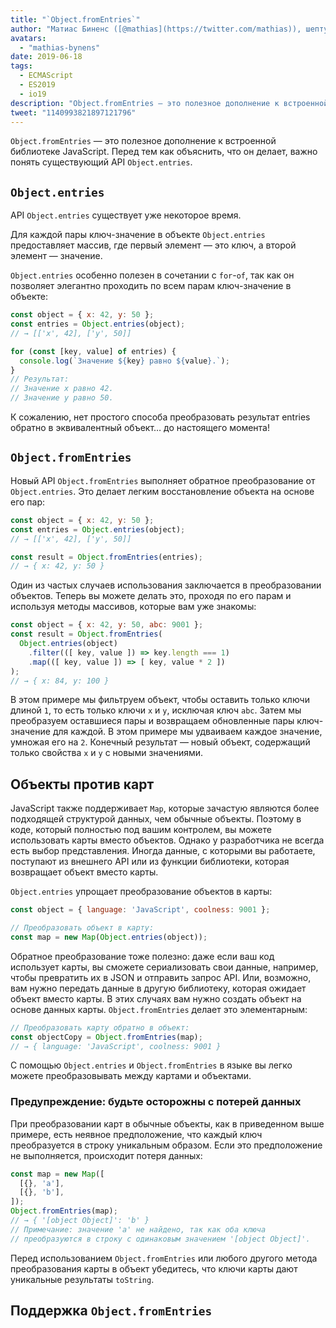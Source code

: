 ```yaml
---
title: "`Object.fromEntries`"
author: "Матиас Биненс ([@mathias](https://twitter.com/mathias)), шептун JavaScript"
avatars:
  - "mathias-bynens"
date: 2019-06-18
tags:
  - ECMAScript
  - ES2019
  - io19
description: "Object.fromEntries — это полезное дополнение к встроенной библиотеке JavaScript, которое дополняет Object.entries."
tweet: "1140993821897121796"
---
```

`Object.fromEntries` — это полезное дополнение к встроенной библиотеке JavaScript. Перед тем как объяснить, что он делает, важно понять существующий API `Object.entries`.

## `Object.entries`

API `Object.entries` существует уже некоторое время.

<feature-support chrome="54"
                 firefox="47"
                 safari="10.1"
                 nodejs="7"
                 babel="yes https://github.com/zloirock/core-js#ecmascript-object"></feature-support>

Для каждой пары ключ-значение в объекте `Object.entries` предоставляет массив, где первый элемент — это ключ, а второй элемент — значение.

`Object.entries` особенно полезен в сочетании с `for`-`of`, так как он позволяет элегантно проходить по всем парам ключ-значение в объекте:

```js
const object = { x: 42, y: 50 };
const entries = Object.entries(object);
// → [['x', 42], ['y', 50]]

for (const [key, value] of entries) {
  console.log(`Значение ${key} равно ${value}.`);
}
// Результат:
// Значение x равно 42.
// Значение y равно 50.
```

К сожалению, нет простого способа преобразовать результат entries обратно в эквивалентный объект… до настоящего момента!

## `Object.fromEntries`

Новый API `Object.fromEntries` выполняет обратное преобразование от `Object.entries`. Это делает легким восстановление объекта на основе его пар:

```js
const object = { x: 42, y: 50 };
const entries = Object.entries(object);
// → [['x', 42], ['y', 50]]

const result = Object.fromEntries(entries);
// → { x: 42, y: 50 }
```

Один из частых случаев использования заключается в преобразовании объектов. Теперь вы можете делать это, проходя по его парам и используя методы массивов, которые вам уже знакомы:

```js
const object = { x: 42, y: 50, abc: 9001 };
const result = Object.fromEntries(
  Object.entries(object)
    .filter(([ key, value ]) => key.length === 1)
    .map(([ key, value ]) => [ key, value * 2 ])
);
// → { x: 84, y: 100 }
```

В этом примере мы фильтруем объект, чтобы оставить только ключи длиной `1`, то есть только ключи `x` и `y`, исключая ключ `abc`. Затем мы преобразуем оставшиеся пары и возвращаем обновленные пары ключ-значение для каждой. В этом примере мы удваиваем каждое значение, умножая его на `2`. Конечный результат — новый объект, содержащий только свойства `x` и `y` с новыми значениями.

<!--truncate-->
## Объекты против карт

JavaScript также поддерживает `Map`, которые зачастую являются более подходящей структурой данных, чем обычные объекты. Поэтому в коде, который полностью под вашим контролем, вы можете использовать карты вместо объектов. Однако у разработчика не всегда есть выбор представления. Иногда данные, с которыми вы работаете, поступают из внешнего API или из функции библиотеки, которая возвращает объект вместо карты.

`Object.entries` упрощает преобразование объектов в карты:

```js
const object = { language: 'JavaScript', coolness: 9001 };

// Преобразовать объект в карту:
const map = new Map(Object.entries(object));
```

Обратное преобразование тоже полезно: даже если ваш код использует карты, вы сможете сериализовать свои данные, например, чтобы превратить их в JSON и отправить запрос API. Или, возможно, вам нужно передать данные в другую библиотеку, которая ожидает объект вместо карты. В этих случаях вам нужно создать объект на основе данных карты. `Object.fromEntries` делает это элементарным:

```js
// Преобразовать карту обратно в объект:
const objectCopy = Object.fromEntries(map);
// → { language: 'JavaScript', coolness: 9001 }
```

С помощью `Object.entries` и `Object.fromEntries` в языке вы легко можете преобразовывать между картами и объектами.

### Предупреждение: будьте осторожны с потерей данных

При преобразовании карт в обычные объекты, как в приведенном выше примере, есть неявное предположение, что каждый ключ преобразуется в строку уникальным образом. Если это предположение не выполняется, происходит потеря данных:

```js
const map = new Map([
  [{}, 'a'],
  [{}, 'b'],
]);
Object.fromEntries(map);
// → { '[object Object]': 'b' }
// Примечание: значение 'a' не найдено, так как оба ключа
// преобразуются в строку с одинаковым значением '[object Object]'.
```

Перед использованием `Object.fromEntries` или любого другого метода преобразования карты в объект убедитесь, что ключи карты дают уникальные результаты `toString`.

## Поддержка `Object.fromEntries`

<feature-support chrome="73 /blog/v8-release-73#object.fromentries"
                 firefox="63"
                 safari="12.1"
                 nodejs="12 https://twitter.com/mathias/status/1120700101637353473"
                 babel="yes https://github.com/zloirock/core-js#ecmascript-object"></feature-support>
